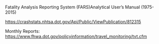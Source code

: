 

Fatality Analysis Reporting System (FARS)Analytical User’s Manual (1975-2015)

https://crashstats.nhtsa.dot.gov/Api/Public/ViewPublication/812315


Monthly Reports:
https://www.fhwa.dot.gov/policyinformation/travel_monitoring/tvt.cfm
